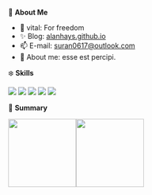 🍓 **About Me**

- 🔭 vital: For freedom
- ✨ Blog: [alanhays.github.io](https://alanhays.github.io)
- 📫 E-mail: suran0617@outlook.com
- 👯 About me: esse est percipi.

❄️ **Skills**

![](https://img.shields.io/badge/-Python-3e74a2?style=flat-square&logo=Python&logoColor=fff)
![](https://img.shields.io/badge/-Go-00add8?style=flat-square&logo=Go&logoColor=fff)
![](https://img.shields.io/badge/-Node.js-339933?style=flat-square&logo=Node.js&logoColor=fff)
![](https://img.shields.io/badge/-Docker-2496ED?style=flat-square&logo=Docker&logoColor=fff)
![](https://img.shields.io/badge/-Linux-000000?style=flat-square&logo=Linux&logoColor=fff)

🎄 **Summary**

<img align="" height="137px" src="https://github-readme-stats.vercel.app/api?username=Alanhays&hide_title=true&hide_border=true&show_icons=true&include_all_commits=true&line_height=21&bg_color=0,EC6C6C,FFD479,FFFC79,73FA79&theme=graywhite" /><img align="" height="137px" src="https://github-readme-stats.vercel.app/api/top-langs/?username=Alanhays&hide_title=true&hide_border=true&layout=compact&bg_color=0,73FA79,73FDFF,D783FF&theme=graywhite" />
